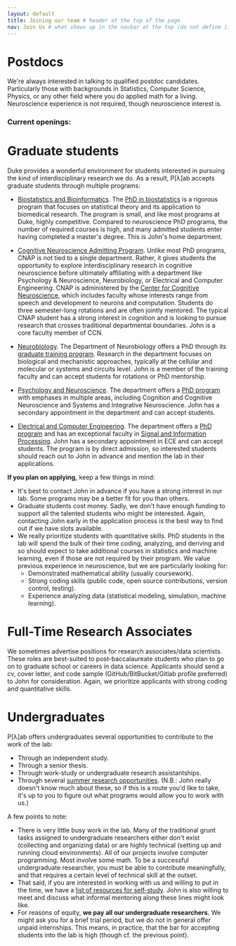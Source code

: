```yaml
---
layout: default
title: Joining our team # header at the top of the page
nav: Join Us # what shows up in the navbar at the top (do not define if you don't want page in the navbar)
---
```

# Postdocs
We're always interested in talking to qualified postdoc candidates. Particularly those with backgrounds in Statistics, Computer Science, Physics, or any other field where you do applied math for a living. Neuroscience experience is not required, though neuroscience interest is.

### Current openings:

# Graduate students
Duke provides a wonderful environment for students interested in pursuing the kind of interdisciplinary research we do. As a result, P[&lambda;]ab accepts graduate students through multiple programs:

- [Biostatistics and Bioinformatics](https://biostat.duke.edu/). The [PhD in biostatistics](https://biostat.duke.edu/education/phd-biostatistics/overview) is a rigorous program that focuses on statistical theory and its application to biomedical research. The program is small, and like most programs at Duke, highly competitive. Compared to neuroscience PhD programs, the number of required courses is high, and many admitted students enter having completed a master's degree. This is John's home department.

- [Cognitive Neuroscience Admitting Program](https://dibs.duke.edu/centers/ccn/graduate-cnap). Unlike most PhD programs, CNAP is not tied to a single department. Rather, it gives students the opportunity to explore interdisciplinary research in cognitive neuroscience before ultimately affiliating with a department like Psychology & Neuroscience, Neurobiology, or Electrical and Computer Engineering. CNAP is administered by the [Center for Cognitive Neuroscience](https://dibs.duke.edu/centers/ccn), which includes faculty whose interests range from speech and development to neurons and computation. Students do three semester-long rotations and are often jointly mentored. The typical CNAP student has a strong interest in cognition and is looking to pursue research that crosses traditional departmental boundaries. John is a core faculty member of CCN.

- [Neurobiology](https://www.neuro.duke.edu/). The Department of Neurobiology offers a PhD through its [graduate training program](https://www.neuro.duke.edu/education/graduate-training-program). Research in the department focuses on biological and mechanistic approaches, typically at the cellular and molecular or systems and circuits level. John is a member of the training faculty and can accept students for rotations or PhD mentorship.

- [Psychology and Neuroscience](https://psychandneuro.duke.edu/). The department offers a [PhD program](https://psychandneuro.duke.edu/graduate) with emphases in multiple areas, including Cognition and Cognitive Neuroscience and Systems and Integrative Neuroscience. John has a secondary appointment in the department and can accept students.

- [Electrical and Computer Engineering](https://ece.duke.edu/). The department offers a [PhD program](https://ece.duke.edu/grad) and has an exceptional faculty in [Signal and Information Processing](https://ece.duke.edu/faculty/signal-information-processing). John has a secondary appointment in ECE and can accept students. The program is by direct admission, so interested students should reach out to John in advance and mention the lab in their applications.

**If you plan on applying,** keep a few things in mind:
- It's best to contact John in advance if you have a strong interest in our lab. Some programs may be a better fit for you than others.
- Graduate students cost money. Sadly, we don't have enough funding to support all the talented students who might be interested. Again, contacting John early in the application process is the best way to find out if we have slots available.
- We really prioritize students with quantitative skills. PhD students in the lab will spend the bulk of their time coding, analyzing, and deriving and so should expect to take additional courses in statistics and machine learning, even if those are not required by their program. We value previous experience in neuroscience, but we are particularly looking for:
    - Demonstrated mathematical ability (usually coursework).
    - Strong coding skills (public code, open source contributions, version control, testing).
    - Experience analyzing data (statistical modeling, simulation, machine learning).

# Full-Time Research Associates
We sometimes advertise positions for research associates/data scientists. These roles are best-suited to post-baccalaureate students who plan to go on to graduate school or careers in data science. Applicants should send a cv, cover letter, and code sample (GitHub/BitBucket/Gitlab profile preferred) to John for consideration. Again, we prioritize applicants with strong coding and quantitative skills.

# Undergraduates

P[&lambda;]ab offers undergraduates several opportunities to contribute to the work of the lab:
- Through an independent study.
- Through a senior thesis.
- Through work-study or undergraduate research assistantships.
- Through several [summer research opportunities](https://undergraduateresearch.duke.edu/opportunities). (N.B.: John really doesn't know much about these, so if this is a route you'd like to take, it's up to you to figure out what programs would allow you to work with us.)

A few points to note:
- There is very little busy work in the lab. Many of the traditional grunt tasks assigned to undergraduate researchers either don't exist (collecting and organizing data) or are highly technical (setting up and running cloud environments). All of our projects involve computer programming. Most involve some math. To be a successful undergraduate researcher, you must be able to contribute meaningfully, and that requires a certain level of technical skill at the outset.
- That said, if you are interested in working with us and willing to put in the time, we have a [list of resources for self-study](../learning.html). John is also willing to meet and discuss what informal mentoring along these lines might look like.  
- For reasons of equity, **we pay all our undergraduate researchers.** We might ask you for a brief trial period, but we do not in general offer unpaid internships. This means, in practice, that the bar for accepting students into the lab is high (though cf. the previous point).
